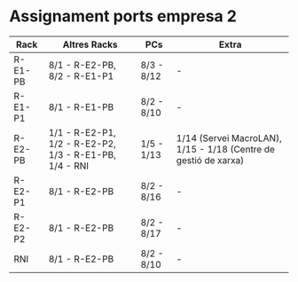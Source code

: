 # Assignament ports empresa 2
| Rack    | Altres Racks                                            | PCs        | Extra                                                           |
|---------|---------------------------------------------------------|------------|-----------------------------------------------------------------|
| R-E1-PB | 8/1 - R-E2-PB, 8/2 - R-E1-P1                            | 8/3 - 8/12 | -                                                               |
| R-E1-P1 | 8/1 - R-E1-PB                                           | 8/2 - 8/10 | -                                                               |
| R-E2-PB | 1/1 - R-E2-P1, 1/2 - R-E2-P2, 1/3 - R-E1-PB, 1/4 - RNI  | 1/5 - 1/13 | 1/14 (Servei MacroLAN), 1/15 - 1/18 (Centre de gestió de xarxa) |
| R-E2-P1 | 8/1 - R-E2-PB                                           | 8/2 - 8/16 | -                                                               |
| R-E2-P2 | 8/1 - R-E2-PB                                           | 8/2 - 8/17 | -                                                               |
| RNI     | 8/1 - R-E2-PB                                           | 8/2 - 8/10 | -                                                               |
